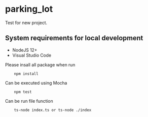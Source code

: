 # parking_lot
Test for new project.

## System requirements for local development
* NodeJS 12+
* Visual Studio Code

Please insall all package when run

        npm install

Can be executed using Mocha

        npm test

Can be run file function

        ts-node index.ts or ts-node ./index


